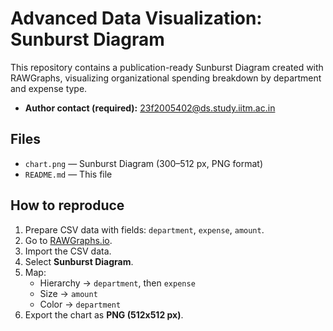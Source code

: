 # Advanced Data Visualization: Sunburst Diagram

This repository contains a publication-ready Sunburst Diagram created with RAWGraphs, visualizing organizational spending breakdown by department and expense type.

- **Author contact (required):** 23f2005402@ds.study.iitm.ac.in

## Files
- `chart.png` — Sunburst Diagram (300–512 px, PNG format)
- `README.md` — This file

## How to reproduce
1. Prepare CSV data with fields: `department`, `expense`, `amount`.
2. Go to [RAWGraphs.io](https://rawgraphs.io/).
3. Import the CSV data.
4. Select **Sunburst Diagram**.
5. Map:
   - Hierarchy → `department`, then `expense`
   - Size → `amount`
   - Color → `department`
6. Export the chart as **PNG (512x512 px)**.
